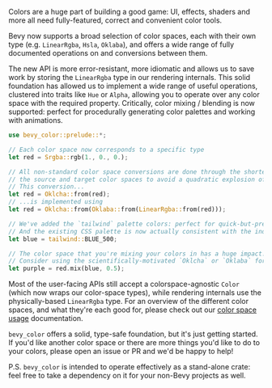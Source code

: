 Colors are a huge part of building a good game: UI, effects, shaders and more all need fully-featured, correct and convenient color tools.

Bevy now supports a broad selection of color spaces, each with their own type (e.g. `LinearRgba`, `Hsla`, `Oklaba`),
and offers a wide range of fully documented operations on and conversions between them.

The new API is more error-resistant, more idiomatic and allows us to save work by storing the `LinearRgba` type in our rendering internals.
This solid foundation has allowed us to implement a wide range of useful operations, clustered into traits like `Hue` or `Alpha`,
allowing you to operate over any color space with the required property.
Critically, color mixing / blending is now supported: perfect for procedurally generating color palettes and working with animations.

```rust
use bevy_color::prelude::*;

// Each color space now corresponds to a specific type
let red = Srgba::rgb(1., 0., 0.);

// All non-standard color space conversions are done through the shortest path between
// the source and target color spaces to avoid a quadratic explosion of generated code.
// This conversion...
let red = Oklcha::from(red);
// ...is implemented using
let red = Oklcha::from(Oklaba::from(LinearRgba::from(red)));

// We've added the `tailwind` palette colors: perfect for quick-but-pretty prototyping!
// And the existing CSS palette is now actually consistent with the industry standard :p
let blue = tailwind::BLUE_500;

// The color space that you're mixing your colors in has a huge impact!
// Consider using the scientifically-motivated `Oklcha` or `Oklaba` for a perceptually uniform effect.
let purple = red.mix(blue, 0.5);
```

Most of the user-facing APIs still accept a colorspace-agnostic `Color` (which now wraps our color-space types),
while rendering internals use the physically-based `LinearRgba` type.
For an overview of the different color spaces, and what they're each good for, please check out our [color space usage](https://dev-docs.bevyengine.org/bevy/color/index.html#color-space-usage) documentation.

`bevy_color` offers a solid, type-safe foundation, but it's just getting started.
If you'd like another color space or there are more things you'd like to do to your colors, please open an issue or PR and we'd be happy to help!

P.S. `bevy_color` is intended to operate effectively as a stand-alone crate: feel free to take a dependency on it for your non-Bevy projects as well.
